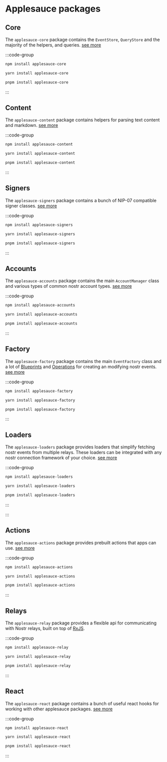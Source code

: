 # Applesauce packages

## Core

The `applesauce-core` package contains the `EventStore`, `QueryStore` and the majority of the helpers, and queries. [see more](https://hzrd149.github.io/applesauce/typedoc/modules/applesauce_core.html)

:::code-group

```sh [npm]
npm install applesauce-core
```

```sh [yarn]
yarn install applesauce-core
```

```sh [pnpm]
pnpm install applesauce-core
```

:::

## Content

The `applesauce-content` package contains helpers for parsing text content and markdown. [see more](https://hzrd149.github.io/applesauce/typedoc/modules/applesauce_content.html)

:::code-group

```sh [npm]
npm install applesauce-content
```

```sh [yarn]
yarn install applesauce-content
```

```sh [pnpm]
pnpm install applesauce-content
```

:::

## Signers

The `applesauce-signers` package contains a bunch of NIP-07 compatible signer classes. [see more](https://hzrd149.github.io/applesauce/typedoc/modules/applesauce_signers.html)

:::code-group

```sh [npm]
npm install applesauce-signers
```

```sh [yarn]
yarn install applesauce-signers
```

```sh [pnpm]
pnpm install applesauce-signers
```

:::

## Accounts

The `applesauce-accounts` package contains the main `AccountManager` class and various types of common nostr account types. [see more](https://hzrd149.github.io/applesauce/typedoc/modules/applesauce_accounts.html)

:::code-group

```sh [npm]
npm install applesauce-accounts
```

```sh [yarn]
yarn install applesauce-accounts
```

```sh [pnpm]
pnpm install applesauce-accounts
```

:::

## Factory

The `applesauce-factory` package contains the main `EventFactory` class and a lot of [Blueprints](https://hzrd149.github.io/applesauce/typedoc/modules/applesauce_factory.Blueprints.html) and [Operations](https://hzrd149.github.io/applesauce/typedoc/modules/applesauce_factory.Operations.html) for creating an modifying nostr events. [see more](https://hzrd149.github.io/applesauce/typedoc/modules/applesauce_factory.html)

:::code-group

```sh [npm]
npm install applesauce-factory
```

```sh [yarn]
yarn install applesauce-factory
```

```sh [pnpm]
pnpm install applesauce-factory
```

:::

## Loaders

The `applesauce-loaders` package provides loaders that simplify fetching nostr events from multiple relays. These loaders can be integrated with any nostr connection framework of your choice. [see more](https://hzrd149.github.io/applesauce/typedoc/modules/applesauce_loaders.html)

:::code-group

```sh [npm]
npm install applesauce-loaders
```

```sh [yarn]
yarn install applesauce-loaders
```

```sh [pnpm]
pnpm install applesauce-loaders
```

:::

:::

## Actions

The `applesauce-actions` package provides prebuilt actions that apps can use. [see more](https://hzrd149.github.io/applesauce/typedoc/modules/applesauce_actions.html)

:::code-group

```sh [npm]
npm install applesauce-actions
```

```sh [yarn]
yarn install applesauce-actions
```

```sh [pnpm]
pnpm install applesauce-actions
```

:::

## Relays

The `applesauce-relay` package provides a flexible api for communicating with Nostr relays, built on top of [RxJS](https://rxjs.dev/).

:::code-group

```sh [npm]
npm install applesauce-relay
```

```sh [yarn]
yarn install applesauce-relay
```

```sh [pnpm]
pnpm install applesauce-relay
```

:::

## React

The `applesauce-react` package contains a bunch of useful react hooks for working with other applesauce packages. [see more](https://hzrd149.github.io/applesauce/typedoc/modules/applesauce_react.html)

:::code-group

```sh [npm]
npm install applesauce-react
```

```sh [yarn]
yarn install applesauce-react
```

```sh [pnpm]
pnpm install applesauce-react
```

:::
